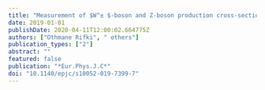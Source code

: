 ```yaml
---
title: "Measurement of $W^± $-boson and Z-boson production cross-sections in pp collisions at $sqrts=2.76$ TeV with the ATLAS detector"
date: 2019-01-01
publishDate: 2020-04-11T12:00:02.664775Z
authors: ["Othmane Rifki", " others"]
publication_types: ["2"]
abstract: ""
featured: false
publication: "*Eur.Phys.J.C*"
doi: "10.1140/epjc/s10052-019-7399-7"
---
```


